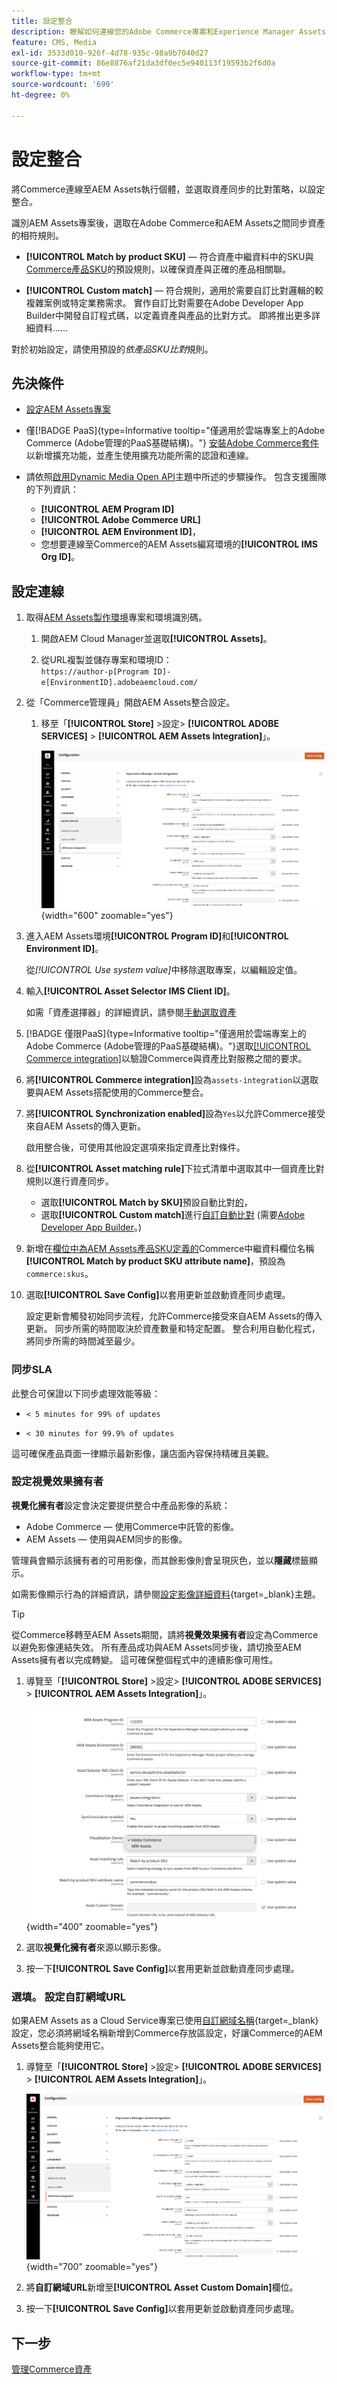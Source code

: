 ```yaml
---
title: 設定整合
description: 瞭解如何連線您的Adobe Commerce專案和Experience Manager Assets專案，以啟用這兩個系統之間的資產同步。
feature: CMS, Media
exl-id: 3533d010-926f-4d78-935c-98a9b7040d27
source-git-commit: 86e8876af21da3df0ec5e940113f19593b2f6d0a
workflow-type: tm+mt
source-wordcount: '699'
ht-degree: 0%

---
```


# 設定整合

將Commerce連線至AEM Assets執行個體，並選取資產同步的比對策略，以設定整合。

識別AEM Assets專案後，選取在Adobe Commerce和AEM Assets之間同步資產的相符規則。

* **[!UICONTROL Match by product SKU]** — 符合資產中繼資料中的SKU與[Commerce產品SKU](https://experienceleague.adobe.com/en/docs/commerce-operations/implementation-playbook/glossary#sku)的預設規則，以確保資產與正確的產品相關聯。

* **[!UICONTROL Custom match]** — 符合規則，適用於需要自訂比對邏輯的較複雜案例或特定業務需求。 實作自訂比對需要在Adobe Developer App Builder中開發自訂程式碼，以定義資產與產品的比對方式。 即將推出更多詳細資料……

對於初始設定，請使用預設的&#x200B;*依產品SKU比對*&#x200B;規則。

## 先決條件

* [設定AEM Assets專案](configure-aem.md)

* 僅[!BADGE PaaS]{type=Informative tooltip="僅適用於雲端專案上的Adobe Commerce (Adobe管理的PaaS基礎結構)。"} [安裝Adobe Commerce套件](configure-commerce.md)以新增擴充功能，並產生使用擴充功能所需的認證和連線。

* 請依照[啟用Dynamic Media Open API](https://experienceleague.adobe.com/en/docs/experience-manager-cloud-service/content/assets/dynamicmedia/dynamic-media-open-apis/dynamic-media-open-apis-overview#enable-dynamic-media-open-apis)主題中所述的步驟操作。 包含支援團隊的下列資訊：

   * **[!UICONTROL AEM Program ID]**
   * **[!UICONTROL Adobe Commerce URL]**
   * **[!UICONTROL AEM Environment ID]**，
   * 您想要連線至Commerce的AEM Assets編寫環境的&#x200B;**[!UICONTROL IMS Org ID]**。

## 設定連線

1. 取得[AEM Assets製作環境](https://experienceleague.adobe.com/en/docs/experience-manager-cloud-service/content/sites/authoring/quick-start)專案和環境識別碼。

   1. 開啟AEM Cloud Manager並選取&#x200B;**[!UICONTROL Assets]**。

   1. 從URL複製並儲存專案和環境ID： <br>`https://author-p[Program ID]-e[EnvironmentID].adobeaemcloud.com/`

1. 從「Commerce管理員」開啟AEM Assets整合設定。

   1. 移至「**[!UICONTROL Store]** >設定> **[!UICONTROL ADOBE SERVICES]** > **[!UICONTROL AEM Assets Integration]**」。

      ![AEM Assets整合啟用整合](../assets/aem-assets-view.png){width="600" zoomable="yes"}

1. 進入AEM Assets環境&#x200B;**[!UICONTROL Program ID]**&#x200B;和&#x200B;**[!UICONTROL Environment ID]**。

   從&#x200B;*[!UICONTROL Use system value]*&#x200B;中移除選取專案，以編輯設定值。

1. 輸入&#x200B;**[!UICONTROL Asset Selector IMS Client ID]**。

   如需「資產選擇器」的詳細資訊，請參閱[手動選取資產](../synchronize/asset-selector-integration.md)

1. [!BADGE 僅限PaaS]{type=Informative tooltip="僅適用於雲端專案上的Adobe Commerce (Adobe管理的PaaS基礎結構)。"}選取[[!UICONTROL Commerce integration]](configure-commerce.md#add-the-integration-to-the-commerce-environment)以驗證Commerce與資產比對服務之間的要求。

1. 將&#x200B;**[!UICONTROL Commerce integration]**&#x200B;設為`assets-integration`以選取要與AEM Assets搭配使用的Commerce整合。

1. 將&#x200B;**[!UICONTROL Synchronization enabled]**&#x200B;設為`Yes`以允許Commerce接受來自AEM Assets的傳入更新。

   啟用整合後，可使用其他設定選項來指定資產比對條件。

1. 從&#x200B;**[!UICONTROL Asset matching rule]**&#x200B;下拉式清單中選取其中一個資產比對規則以進行資產同步。

   * 選取&#x200B;**[!UICONTROL Match by SKU]**&#x200B;預設自動比對[的](../synchronize/default-match.md)，
   * 選取&#x200B;**[!UICONTROL Custom match]**&#x200B;進行[自訂自動比對](../synchronize/custom-match.md) (需要[Adobe Developer App Builder](https://experienceleague.adobe.com/en/docs/commerce-learn/tutorials/adobe-developer-app-builder/introduction-to-app-builder)。)

1. 新增在[欄位中為AEM Assets產品SKU定義的](configure-aem.md#configure-metadata)Commerce中繼資料欄位名稱&#x200B;**[!UICONTROL Match by product SKU attribute name]**，預設為`commerce:skus`。

1. 選取&#x200B;**[!UICONTROL Save Config]**&#x200B;以套用更新並啟動資產同步處理。

   設定更新會觸發初始同步流程，允許Commerce接受來自AEM Assets的傳入更新。 同步所需的時間取決於資產數量和特定配置。 整合利用自動化程式，將同步所需的時間減至最少。

### 同步SLA

此整合可保證以下同步處理效能等級：

* `< 5 minutes for 99% of updates`

* `< 30 minutes for 99.9% of updates`

這可確保產品頁面一律顯示最新影像，讓店面內容保持精確且美觀。

### 設定視覺效果擁有者

**視覺化擁有者**&#x200B;設定會決定要提供整合中產品影像的系統：

* Adobe Commerce — 使用Commerce中託管的影像。
* AEM Assets — 使用與AEM同步的影像。

管理員會顯示該擁有者的可用影像，而其餘影像則會呈現灰色，並以&#x200B;**隱藏**&#x200B;標籤顯示。

如需影像顯示行為的詳細資訊，請參閱[設定影像詳細資料](https://experienceleague.adobe.com/en/docs/commerce-admin/catalog/products/digital-assets/product-image#set-image-details){target=_blank}主題。

>[!TIP]
>
> 從Commerce移轉至AEM Assets期間，請將&#x200B;**視覺效果擁有者**&#x200B;設定為Commerce以避免影像連結失效。 所有產品成功與AEM Assets同步後，請切換至AEM Assets擁有者以完成轉變。 這可確保整個程式中的連續影像可用性。

1. 導覽至「**[!UICONTROL Store]** >設定> **[!UICONTROL ADOBE SERVICES]** > **[!UICONTROL AEM Assets Integration]**」。

   ![AEM Assets整合視覺化擁有者功能](../assets/visualization-owner-detail.png){width="400" zoomable="yes"}

1. 選取&#x200B;**視覺化擁有者**&#x200B;來源以顯示影像。

1. 按一下&#x200B;**[!UICONTROL Save Config]**&#x200B;以套用更新並啟動資產同步處理。

### 選填。 設定自訂網域URL

如果AEM Assets as a Cloud Service專案已使用[自訂網域名稱](https://experienceleague.adobe.com/zh-hant/docs/experience-manager-cloud-service/content/implementing/using-cloud-manager/custom-domain-names/add-custom-domain-name){target=_blank}設定，您必須將網域名稱新增到Commerce存放區設定，好讓Commerce的AEM Assets整合能夠使用它。

1. 導覽至「**[!UICONTROL Store]** >設定> **[!UICONTROL ADOBE SERVICES]** > **[!UICONTROL AEM Assets Integration]**」。

   ![AEM Assets整合啟用整合](../assets/aem-assets-view.png){width="700" zoomable="yes"}

1. 將&#x200B;**自訂網域URL**&#x200B;新增至&#x200B;**[!UICONTROL Asset Custom Domain]**&#x200B;欄位。

1. 按一下&#x200B;**[!UICONTROL Save Config]**&#x200B;以套用更新並啟動資產同步處理。

## 下一步

[管理Commerce資產](../manage-assets.md)
